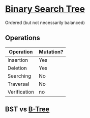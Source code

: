 

# [Binary Search Tree](https://en.wikipedia.org/wiki/Binary_search_tree)


Ordered (but not necessarily balanced)


## Operations 

Operation|Mutation?
---|---
Insertion|Yes
Deletion|Yes
Searching|No
Traversal|No
Verification|no


## BST vs [B-Tree](adt-btree.md)
